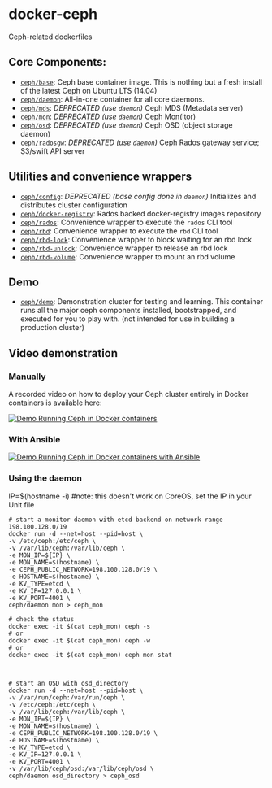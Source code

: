 docker-ceph
===========

Ceph-related dockerfiles

## Core Components:

* [`ceph/base`](base/):  Ceph base container image.  This is nothing but a fresh install of the latest Ceph on Ubuntu LTS (14.04)
* [`ceph/daemon`](daemon/): All-in-one container for all core daemons.
* [`ceph/mds`](mds/): _DEPRECATED (use `daemon`)_ Ceph MDS (Metadata server)
* [`ceph/mon`](mon/): _DEPRECATED (use `daemon`)_ Ceph Mon(itor)
* [`ceph/osd`](osd/): _DEPRECATED (use `daemon`)_ Ceph OSD (object storage daemon)
* [`ceph/radosgw`](radosgw/): _DEPRECATED (use `daemon`)_ Ceph Rados gateway service; S3/swift API server

## Utilities and convenience wrappers

* [`ceph/config`](config/): _DEPRECATED (base config done in `daemon`)_ Initializes and distributes cluster configuration
* [`ceph/docker-registry`](docker-registry/): Rados backed docker-registry images repository
* [`ceph/rados`](rados/): Convenience wrapper to execute the `rados` CLI tool
* [`ceph/rbd`](rbd/): Convenience wrapper to execute the `rbd` CLI tool
* [`ceph/rbd-lock`](rbd-lock/): Convenience wrapper to block waiting for an rbd lock
* [`ceph/rbd-unlock`](rbd-unlock/): Convenience wrapper to release an rbd lock
* [`ceph/rbd-volume`](rbd-volume/): Convenience wrapper to mount an rbd volume

## Demo

* [`ceph/demo`](demo/): Demonstration cluster for testing and learning.  This container runs all the major ceph components installed, bootstrapped, and executed for you to play with.  (not intended for use in building a production cluster)

## Video demonstration

### Manually

A recorded video on how to deploy your Ceph cluster entirely in Docker containers is available here:

[![Demo Running Ceph in Docker containers](http://img.youtube.com/vi/FUSTjTBA8f8/0.jpg)](http://youtu.be/FUSTjTBA8f8 "Demo Running Ceph in Docker containers")

### With Ansible

[![Demo Running Ceph in Docker containers with Ansible](http://img.youtube.com/vi/DQYZU1VsqXc/0.jpg)](http://youtu.be/DQYZU1VsqXc "Demo Running Ceph in Docker containers with Ansible")

### Using the daemon

IP=$(hostname -i) #note: this doesn't work on CoreOS, set the IP in your Unit file
```
# start a monitor daemon with etcd backend on network range 198.100.128.0/19
docker run -d --net=host --pid=host \ 
-v /etc/ceph:/etc/ceph \
-v /var/lib/ceph:/var/lib/ceph \
-e MON_IP=${IP} \
-e MON_NAME=$(hostname) \
-e CEPH_PUBLIC_NETWORK=198.100.128.0/19 \
-e HOSTNAME=$(hostname) \
-e KV_TYPE=etcd \
-e KV_IP=127.0.0.1 \
-e KV_PORT=4001 \
ceph/daemon mon > ceph_mon

# check the status
docker exec -it $(cat ceph_mon) ceph -s
# or 
docker exec -it $(cat ceph_mon) ceph -w
# or 
docker exec -it $(cat ceph_mon) ceph mon stat



# start an OSD with osd_directory
docker run -d --net=host --pid=host \
-v /var/run/ceph:/var/run/ceph \
-v /etc/ceph:/etc/ceph \
-v /var/lib/ceph:/var/lib/ceph \
-e MON_IP=${IP} \
-e MON_NAME=$(hostname) \
-e CEPH_PUBLIC_NETWORK=198.100.128.0/19 \
-e HOSTNAME=$(hostname) \
-e KV_TYPE=etcd \
-e KV_IP=127.0.0.1 \
-e KV_PORT=4001 \
-v /var/lib/ceph/osd:/var/lib/ceph/osd \
ceph/daemon osd_directory > ceph_osd



